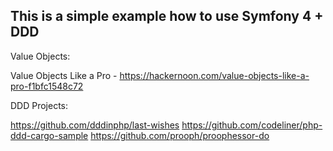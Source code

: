 This is a simple example how to use Symfony 4 + DDD
-----

Value Objects:

Value Objects Like a Pro - https://hackernoon.com/value-objects-like-a-pro-f1bfc1548c72

DDD Projects:

https://github.com/dddinphp/last-wishes
https://github.com/codeliner/php-ddd-cargo-sample
https://github.com/prooph/proophessor-do
